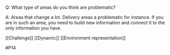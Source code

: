 Q: What type of areas do you think are problematic?

A: Areas that change a lot. Delivery areas a problematic for instance. If you are in such an area, you need to build new information and connect it to the only information you have.

[[Challenge]]
[[Dynamic]]
[[Environment representation]]

#P14 